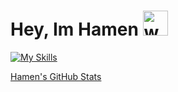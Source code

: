 # Hey, Im Hamen <img src="https://user-images.githubusercontent.com/72663882/171687151-bb31c996-c9d2-49c8-b593-734946893b23.gif" alt="waving hand gif" aria-hidden="true" width="40" />

[![My Skills](https://skillicons.dev/icons?i=html,cpp,js,c,ruby,css,php,python,pycord,flask,go,bash,rust,unrealengine,bootstrap)](#)

[Hamen's GitHub Stats](https://github-readme-stats.vercel.app/api?username=nohamen=icons=true&theme=swift)
